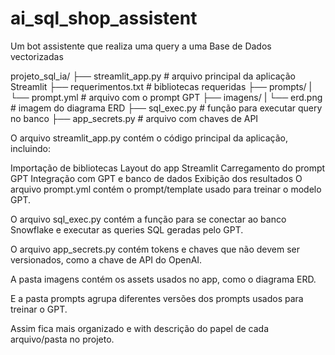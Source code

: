# ai_sql_shop_assistent
Um bot assistente que realiza uma query a uma Base de Dados vectorizadas

projeto_sql_ia/
├── streamlit_app.py # arquivo principal da aplicação Streamlit
├── requerimentos.txt # bibliotecas requeridas
├── prompts/ 
|   └── prompt.yml # arquivo com o prompt GPT
├── imagens/
|   └── erd.png # imagem do diagrama ERD
├── sql_exec.py # função para executar query no banco
├── app_secrets.py # arquivo com chaves de API

O arquivo streamlit_app.py contém o código principal da aplicação, incluindo:

Importação de bibliotecas
Layout do app Streamlit
Carregamento do prompt GPT
Integração com GPT e banco de dados
Exibição dos resultados
O arquivo prompt.yml contém o prompt/template usado para treinar o modelo GPT.

O arquivo sql_exec.py contém a função para se conectar ao banco Snowflake e executar as queries SQL geradas pelo GPT.

O arquivo app_secrets.py contém tokens e chaves que não devem ser versionados, como a chave de API do OpenAI.

A pasta imagens contém os assets usados no app, como o diagrama ERD.

E a pasta prompts agrupa diferentes versões dos prompts usados para treinar o GPT.

Assim fica mais organizado e with descrição do papel de cada arquivo/pasta no projeto. 
